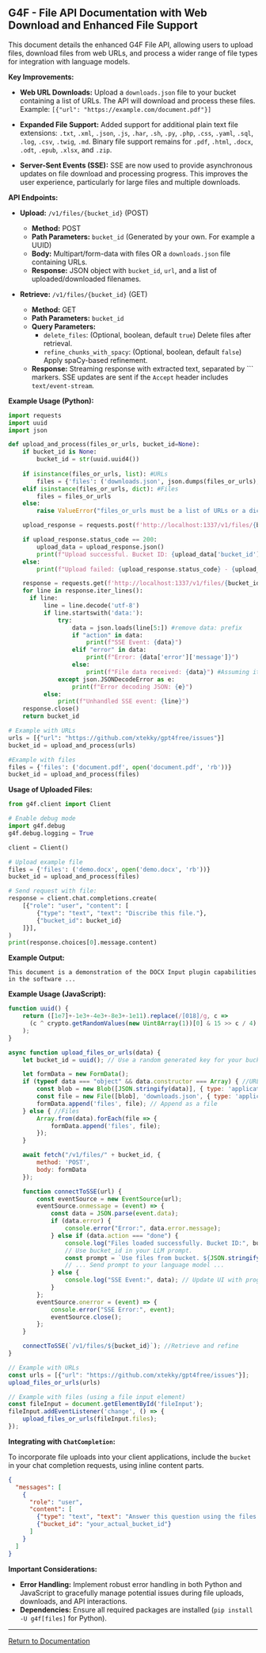 ## G4F - File API Documentation with Web Download and Enhanced File Support

This document details the enhanced G4F File API, allowing users to upload files, download files from web URLs, and process a wider range of file types for integration with language models.

**Key Improvements:**

* **Web URL Downloads:**  Upload a `downloads.json` file to your bucket containing a list of URLs. The API will download and process these files.  Example: `[{"url": "https://example.com/document.pdf"}]`

* **Expanded File Support:**  Added support for additional plain text file extensions:  `.txt`, `.xml`, `.json`, `.js`, `.har`, `.sh`, `.py`, `.php`, `.css`, `.yaml`, `.sql`, `.log`, `.csv`, `.twig`, `.md`.  Binary file support remains for `.pdf`, `.html`, `.docx`, `.odt`, `.epub`, `.xlsx`, and `.zip`.

* **Server-Sent Events (SSE):**  SSE are now used to provide asynchronous updates on file download and processing progress. This improves the user experience, particularly for large files and multiple downloads.


**API Endpoints:**

* **Upload:** `/v1/files/{bucket_id}` (POST)

    * **Method:** POST
    * **Path Parameters:** `bucket_id` (Generated by your own. For example a UUID)
    * **Body:** Multipart/form-data with files OR a `downloads.json` file containing URLs.
    * **Response:** JSON object with `bucket_id`, `url`, and a list of uploaded/downloaded filenames.


* **Retrieve:** `/v1/files/{bucket_id}` (GET)

    * **Method:** GET
    * **Path Parameters:** `bucket_id`
    * **Query Parameters:**
        * `delete_files`: (Optional, boolean, default `true`) Delete files after retrieval.
        * `refine_chunks_with_spacy`: (Optional, boolean, default `false`) Apply spaCy-based refinement.
    * **Response:** Streaming response with extracted text, separated by ``` markers.  SSE updates are sent if the `Accept` header includes `text/event-stream`.


**Example Usage (Python):**

```python
import requests
import uuid
import json

def upload_and_process(files_or_urls, bucket_id=None):
    if bucket_id is None:
        bucket_id = str(uuid.uuid4())
    
    if isinstance(files_or_urls, list): #URLs
        files = {'files': ('downloads.json', json.dumps(files_or_urls), 'application/json')}
    elif isinstance(files_or_urls, dict): #Files
        files = files_or_urls
    else:
        raise ValueError("files_or_urls must be a list of URLs or a dictionary of files")

    upload_response = requests.post(f'http://localhost:1337/v1/files/{bucket_id}', files=files)

    if upload_response.status_code == 200:
        upload_data = upload_response.json()
        print(f"Upload successful. Bucket ID: {upload_data['bucket_id']}")
    else:
        print(f"Upload failed: {upload_response.status_code} - {upload_response.text}")

    response = requests.get(f'http://localhost:1337/v1/files/{bucket_id}', stream=True, headers={'Accept': 'text/event-stream'})
    for line in response.iter_lines():
      if line:
          line = line.decode('utf-8')
          if line.startswith('data:'):
              try:
                  data = json.loads(line[5:]) #remove data: prefix
                  if "action" in data:
                      print(f"SSE Event: {data}")
                  elif "error" in data:
                      print(f"Error: {data['error']['message']}")
                  else:
                      print(f"File data received: {data}") #Assuming it's file content
              except json.JSONDecodeError as e:
                  print(f"Error decoding JSON: {e}")
          else:
              print(f"Unhandled SSE event: {line}")
    response.close()
    return bucket_id

# Example with URLs
urls = [{"url": "https://github.com/xtekky/gpt4free/issues"}]
bucket_id = upload_and_process(urls)

#Example with files
files = {'files': ('document.pdf', open('document.pdf', 'rb'))}
bucket_id = upload_and_process(files)
```

**Usage of Uploaded Files:**
```python
from g4f.client import Client

# Enable debug mode
import g4f.debug
g4f.debug.logging = True

client = Client()

# Upload example file
files = {'files': ('demo.docx', open('demo.docx', 'rb'))}
bucket_id = upload_and_process(files)

# Send request with file:
response = client.chat.completions.create(
    [{"role": "user", "content": [
        {"type": "text", "text": "Discribe this file."},
        {"bucket_id": bucket_id}
    ]}],
)
print(response.choices[0].message.content)
```

**Example Output:**
```
This document is a demonstration of the DOCX Input plugin capabilities in the software ...
```

**Example Usage (JavaScript):**

```javascript
function uuid() {
    return ([1e7]+-1e3+-4e3+-8e3+-1e11).replace(/[018]/g, c =>
      (c ^ crypto.getRandomValues(new Uint8Array(1))[0] & 15 >> c / 4).toString(16)
    );
}

async function upload_files_or_urls(data) {
    let bucket_id = uuid(); // Use a random generated key for your bucket

    let formData = new FormData();
    if (typeof data === "object" && data.constructor === Array) { //URLs
        const blob = new Blob([JSON.stringify(data)], { type: 'application/json' });
        const file = new File([blob], 'downloads.json', { type: 'application/json' }); // Create File object
        formData.append('files', file); // Append as a file
    } else { //Files
        Array.from(data).forEach(file => {
            formData.append('files', file);
        });
    }

    await fetch("/v1/files/" + bucket_id, {
        method: 'POST',
        body: formData
    });

    function connectToSSE(url) {
        const eventSource = new EventSource(url);
        eventSource.onmessage = (event) => {
            const data = JSON.parse(event.data);
            if (data.error) {
                console.error("Error:", data.error.message);
            } else if (data.action === "done") {
                console.log("Files loaded successfully. Bucket ID:", bucket_id);
                // Use bucket_id in your LLM prompt.
                const prompt = `Use files from bucket. ${JSON.stringify({"bucket_id": bucket_id})} to answer this: ...your question...`;
                // ... Send prompt to your language model ...
            } else {
                console.log("SSE Event:", data); // Update UI with progress as needed
            }
        };
        eventSource.onerror = (event) => {
            console.error("SSE Error:", event);
            eventSource.close();
        };
    }

    connectToSSE(`/v1/files/${bucket_id}`); //Retrieve and refine
}

// Example with URLs
const urls = [{"url": "https://github.com/xtekky/gpt4free/issues"}];
upload_files_or_urls(urls)

// Example with files (using a file input element)
const fileInput = document.getElementById('fileInput');
fileInput.addEventListener('change', () => {
    upload_files_or_urls(fileInput.files);
});
```

**Integrating with `ChatCompletion`:**

To incorporate file uploads into your client applications, include the `bucket` in your chat completion requests, using inline content parts.

```json
{
  "messages": [
    {
      "role": "user",
      "content": [
        {"type": "text", "text": "Answer this question using the files in the specified bucket: ...your question..."},
        {"bucket_id": "your_actual_bucket_id"}
      ]
    }
  ]
}
```

**Important Considerations:**

* **Error Handling:** Implement robust error handling in both Python and JavaScript to gracefully manage potential issues during file uploads, downloads, and API interactions.
* **Dependencies:** Ensure all required packages are installed (`pip install -U g4f[files]` for Python).

---

[Return to Documentation](/docs/main)